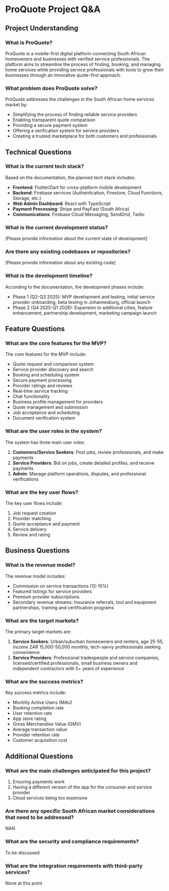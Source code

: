 # ProQuote Project Q&A

## Project Understanding

### What is ProQuote?
ProQuote is a mobile-first digital platform connecting South African homeowners and businesses with verified service professionals. The platform aims to streamline the process of finding, booking, and managing home services while providing service professionals with tools to grow their businesses through an innovative quote-first approach.

### What problem does ProQuote solve?
ProQuote addresses the challenges in the South African home services market by:
- Simplifying the process of finding reliable service providers
- Enabling transparent quote comparison
- Providing a secure payment system
- Offering a verification system for service providers
- Creating a trusted marketplace for both customers and professionals

## Technical Questions

### What is the current tech stack?
Based on the documentation, the planned tech stack includes:
- **Frontend**: Flutter/Dart for cross-platform mobile development
- **Backend**: Firebase services (Authentication, Firestore, Cloud Functions, Storage, etc.)
- **Web Admin Dashboard**: React with TypeScript
- **Payment Processing**: Stripe and PayFast (South Africa)
- **Communications**: Firebase Cloud Messaging, SendGrid, Twilio

### What is the current development status?
[Please provide information about the current state of development]

### Are there any existing codebases or repositories?
[Please provide information about any existing code]

### What is the development timeline?
According to the documentation, the development phases include:
- Phase 1 (Q2-Q3 2025): MVP development and testing, initial service provider onboarding, beta testing in Johannesburg, official launch
- Phase 2 (Q4 2025-Q1 2026): Expansion to additional cities, feature enhancement, partnership development, marketing campaign launch

## Feature Questions

### What are the core features for the MVP?
The core features for the MVP include:
- Quote request and comparison system
- Service provider discovery and search
- Booking and scheduling system
- Secure payment processing
- Provider ratings and reviews
- Real-time service tracking
- Chat functionality
- Business profile management for providers
- Quote management and submission
- Job acceptance and scheduling
- Document verification system

### What are the user roles in the system?
The system has three main user roles:
1. **Customers/Service Seekers**: Post jobs, review professionals, and make payments
2. **Service Providers**: Bid on jobs, create detailed profiles, and receive payments
3. **Admin**: Manage platform operations, disputes, and professional verifications

### What are the key user flows?
The key user flows include:
1. Job request creation
2. Provider matching
3. Quote acceptance and payment
4. Service delivery
5. Review and rating

## Business Questions

### What is the revenue model?
The revenue model includes:
- Commission on service transactions (12-15%)
- Featured listings for service providers
- Premium provider subscriptions
- Secondary revenue streams: Insurance referrals, tool and equipment partnerships, training and certification programs

### What are the target markets?
The primary target markets are:
1. **Service Seekers**: Urban/suburban homeowners and renters, age 25-55, income ZAR 15,000-50,000 monthly, tech-savvy professionals seeking convenience
2. **Service Providers**: Professional tradespeople and service companies, licensed/certified professionals, small business owners and independent contractors with 5+ years of experience

### What are the success metrics?
Key success metrics include:
- Monthly Active Users (MAU)
- Booking completion rate
- User retention rate
- App store rating
- Gross Merchandise Value (GMV)
- Average transaction value
- Provider retention rate
- Customer acquisition cost

## Additional Questions

### What are the main challenges anticipated for this project?
1. Ensuring payments work
2. Having a different version of the app for the consumer and service provider
3. Cloud services being too expensive

### Are there any specific South African market considerations that need to be addressed?
NAN

### What are the security and compliance requirements?
To be discussed

### What are the integration requirements with third-party services?
None at this point